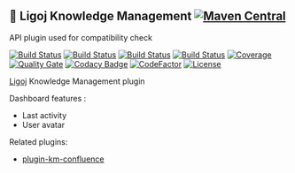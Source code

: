 ## :link: Ligoj Knowledge Management [![Maven Central](https://maven-badges.herokuapp.com/maven-central/org.ligoj.plugin/plugin-km/badge.svg)](https://maven-badges.herokuapp.com/maven-central/org.ligoj.plugin/plugin-km)
API plugin used for compatibility check

[![Build Status](https://travis-ci.org/ligoj/plugin-km.svg?branch=master)](https://travis-ci.org/ligoj/plugin-km)
[![Build Status](https://circleci.com/gh/ligoj/plugin-km.svg?style=svg)](https://circleci.com/gh/ligoj/plugin-km)
[![Build Status](https://semaphoreci.com/api/v1/ligoj/plugin-km/branches/master/shields_badge.svg)](https://semaphoreci.com/ligoj/plugin-km)
[![Build Status](https://ci.appveyor.com/api/projects/status/ki749crm6wkv056f/branch/master?svg=true)](https://ci.appveyor.com/project/ligoj/plugin-km/branch/master)
[![Coverage](https://sonarcloud.io/api/project_badges/measure?project=org.ligoj.plugin%3Aplugin-km&metric=coverage)](https://sonarcloud.io/dashboard?id=org.ligoj.plugin%3Aplugin-km)
[![Quality Gate](https://sonarcloud.io/api/project_badges/measure?metric=alert_status&project=org.ligoj.plugin:plugin-km)](https://sonarcloud.io/dashboard/index/org.ligoj.plugin:plugin-km)
[![Codacy Badge](https://api.codacy.com/project/badge/Grade/5220256e346645438d359c999259cb61)](https://www.codacy.com/gh/ligoj/plugin-km?utm_source=github.com&amp;utm_medium=referral&amp;utm_content=ligoj/plugin-km&amp;utm_campaign=Badge_Grade)
[![CodeFactor](https://www.codefactor.io/repository/github/ligoj/plugin-km/badge)](https://www.codefactor.io/repository/github/ligoj/plugin-km)
[![License](http://img.shields.io/:license-mit-blue.svg)](http://fabdouglas.mit-license.org/)

[Ligoj](https://github.com/ligoj/ligoj) Knowledge Management plugin

Dashboard features :
- Last activity
- User avatar

Related plugins:
- [plugin-km-confluence](https://github.com/ligoj/plugin-km-confluence)  
